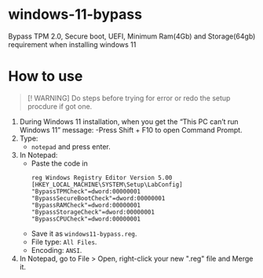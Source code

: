 # windows-11-bypass
Bypass TPM 2.0, Secure boot, UEFI, Minimum Ram(4Gb) and Storage(64gb) requirement when installing windows 11

# How to use
>[! WARNING] Do steps before trying for error or redo the setup procdure if got one.
1. During Windows 11 installation, when you get the “This PC can’t run Windows 11” message:
    -Press Shift + F10 to open Command Prompt.
2. Type:
    * ``` notepad ```
   and press enter.
4. In Notepad:
   * Paste the code in <pre> ```reg Windows Registry Editor Version 5.00 [HKEY_LOCAL_MACHINE\SYSTEM\Setup\LabConfig] "BypassTPMCheck"=dword:00000001 "BypassSecureBootCheck"=dword:00000001 "BypassRAMCheck"=dword:00000001 "BypassStorageCheck"=dword:00000001 "BypassCPUCheck"=dword:00000001 ``` </pre>
    * Save it as ```windows11-bypass.reg```.
    * File type: ```All Files```.
    * Encoding: ```ANSI```.
5. In Notepad, go to File > Open, right-click your new ".reg" file and Merge it.
